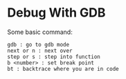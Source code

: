 Debug With GDB
==============
Some basic command:
```
gdb : go to gdb mode
next or n : next over
step or s : step into function
b <number> : set break point
bt : backtrace where you are in code
```

